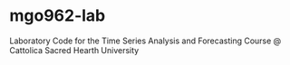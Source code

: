 # mgo962-lab
Laboratory Code for the Time Series Analysis and Forecasting Course @ Cattolica Sacred Hearth University
